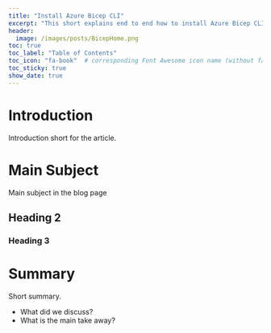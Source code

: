 ```yaml
---
title: "Install Azure Bicep CLI"
excerpt: "This short explains end to end how to install Azure Bicep CLI on Mac and Windows OS..."
header:
  image: /images/posts/BicepHome.png
toc: true
toc_label: "Table of Contents"
toc_icon: "fa-book"  # corresponding Font Awesome icon name (without fa prefix)
toc_sticky: true
show_date: true
---
```


<!-- Cheat Sheet -->
<!-- 
```text
 Text block only
```
 -->

<!-- 
<p align="center">
<img src="/images/image.EXTENSION?raw=true" alt="DevSecOps on Azure - part10"/>
</p> 
-->

# Introduction

Introduction short for the article.


# Main Subject

Main subject in the blog page

## Heading 2

### Heading 3

# Summary

Short summary.
- What did we discuss?
- What is the main take away?